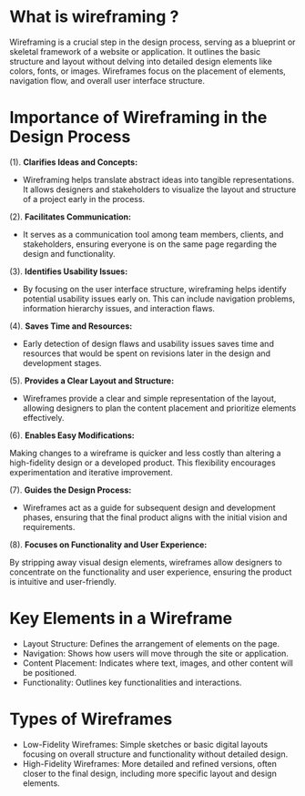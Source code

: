 # What is wireframing ?
Wireframing is a crucial step in the design process, serving as a blueprint or skeletal framework of a website or application. It outlines the basic structure and layout without delving into detailed design elements like colors, fonts, or images. Wireframes focus on the placement of elements, navigation flow, and overall user interface structure.

# Importance of Wireframing in the Design Process

(1). **Clarifies Ideas and Concepts:**

* Wireframing helps translate abstract ideas into tangible representations. It allows designers and stakeholders to visualize the layout and structure of a project early in the process.
  
(2). **Facilitates Communication:**

* It serves as a communication tool among team members, clients, and stakeholders, ensuring everyone is on the same page regarding the design and functionality.
 
(3). **Identifies Usability Issues:**

* By focusing on the user interface structure, wireframing helps identify potential usability issues early on. This can include navigation problems, information hierarchy issues, and interaction flaws.
 
(4). **Saves Time and Resources:**

* Early detection of design flaws and usability issues saves time and resources that would be spent on revisions later in the design and development stages.
  
(5). **Provides a Clear Layout and Structure:**

- Wireframes provide a clear and simple representation of the layout, allowing designers to plan the content placement and prioritize elements effectively.
  
(6). **Enables Easy Modifications:**

Making changes to a wireframe is quicker and less costly than altering a high-fidelity design or a developed product. This flexibility encourages experimentation and iterative improvement.

(7). **Guides the Design Process:**

* Wireframes act as a guide for subsequent design and development phases, ensuring that the final product aligns with the initial vision and requirements.
  
(8). **Focuses on Functionality and User Experience:**

By stripping away visual design elements, wireframes allow designers to concentrate on the functionality and user experience, ensuring the product is intuitive and user-friendly.
# Key Elements in a Wireframe

* Layout Structure: Defines the arrangement of elements on the page.
* Navigation: Shows how users will move through the site or application.
* Content Placement: Indicates where text, images, and other content will be positioned.
* Functionality: Outlines key functionalities and interactions.
  
# Types of Wireframes
* Low-Fidelity Wireframes: Simple sketches or basic digital layouts focusing on overall structure and functionality without detailed design.
* High-Fidelity Wireframes: More detailed and refined versions, often closer to the final design, including more specific layout and design elements.
